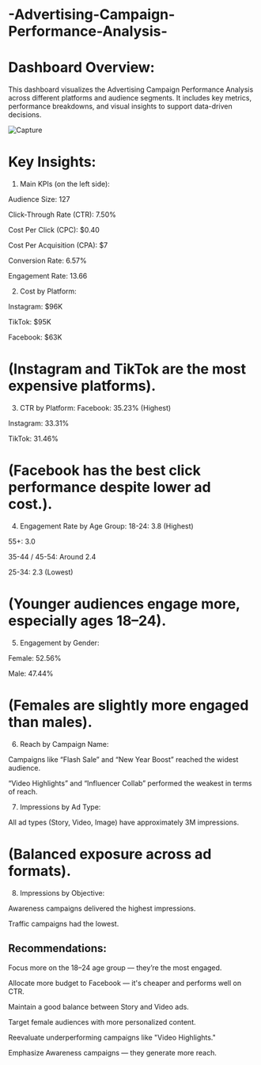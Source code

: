 # -Advertising-Campaign-Performance-Analysis-

# Dashboard Overview:
This dashboard visualizes the Advertising Campaign Performance Analysis across different platforms and audience segments. It includes key metrics, performance breakdowns, and visual insights to support data-driven decisions.

![Capture](https://github.com/user-attachments/assets/8df49b42-cd50-4f3a-8d66-b5cb2c708a3d)

# Key Insights:

1. Main KPIs (on the left side):
   
Audience Size: 127

Click-Through Rate (CTR): 7.50%

Cost Per Click (CPC): $0.40

Cost Per Acquisition (CPA): $7

Conversion Rate: 6.57%

Engagement Rate: 13.66

2. Cost by Platform:
   
Instagram: $96K

TikTok: $95K

Facebook: $63K

# (Instagram and TikTok are the most expensive platforms).

3. CTR by Platform:
Facebook: 35.23% (Highest)

Instagram: 33.31%

TikTok: 31.46%

# (Facebook has the best click performance despite lower ad cost.).

4. Engagement Rate by Age Group:
18-24: 3.8 (Highest)

55+: 3.0

35-44 / 45-54: Around 2.4

25-34: 2.3 (Lowest)

# (Younger audiences engage more, especially ages 18–24).

5. Engagement by Gender:
   
Female: 52.56%

Male: 47.44%

# (Females are slightly more engaged than males).

6. Reach by Campaign Name:
   
Campaigns like “Flash Sale” and “New Year Boost” reached the widest audience.

“Video Highlights” and “Influencer Collab” performed the weakest in terms of reach.

7. Impressions by Ad Type:
   
All ad types (Story, Video, Image) have approximately 3M impressions.

# (Balanced exposure across ad formats).

8. Impressions by Objective:
   
Awareness campaigns delivered the highest impressions.

Traffic campaigns had the lowest.

## Recommendations:
Focus more on the 18–24 age group — they’re the most engaged.

Allocate more budget to Facebook — it's cheaper and performs well on CTR.

Maintain a good balance between Story and Video ads.

Target female audiences with more personalized content.

Reevaluate underperforming campaigns like "Video Highlights."

Emphasize Awareness campaigns — they generate more reach.
